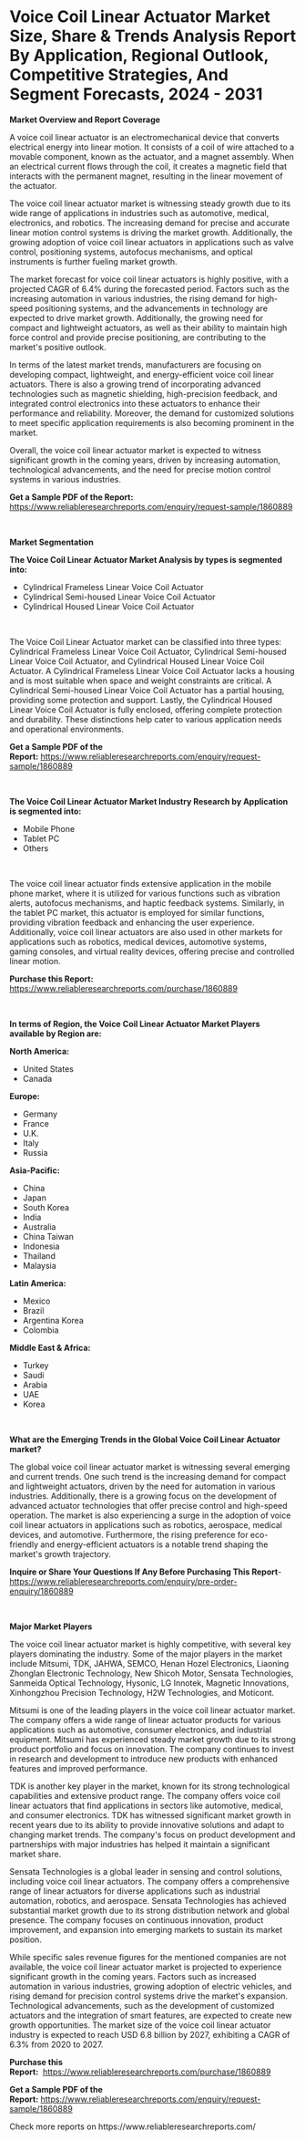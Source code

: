 <p><h1>Voice Coil Linear Actuator Market Size, Share & Trends Analysis Report By Application, Regional Outlook, Competitive Strategies, And Segment Forecasts, 2024 - 2031</h1></p><p><strong>Market Overview and Report Coverage</strong></p>
<p><p>A voice coil linear actuator is an electromechanical device that converts electrical energy into linear motion. It consists of a coil of wire attached to a movable component, known as the actuator, and a magnet assembly. When an electrical current flows through the coil, it creates a magnetic field that interacts with the permanent magnet, resulting in the linear movement of the actuator.</p><p>The voice coil linear actuator market is witnessing steady growth due to its wide range of applications in industries such as automotive, medical, electronics, and robotics. The increasing demand for precise and accurate linear motion control systems is driving the market growth. Additionally, the growing adoption of voice coil linear actuators in applications such as valve control, positioning systems, autofocus mechanisms, and optical instruments is further fueling market growth.</p><p>The market forecast for voice coil linear actuators is highly positive, with a projected CAGR of 6.4% during the forecasted period. Factors such as the increasing automation in various industries, the rising demand for high-speed positioning systems, and the advancements in technology are expected to drive market growth. Additionally, the growing need for compact and lightweight actuators, as well as their ability to maintain high force control and provide precise positioning, are contributing to the market's positive outlook.</p><p>In terms of the latest market trends, manufacturers are focusing on developing compact, lightweight, and energy-efficient voice coil linear actuators. There is also a growing trend of incorporating advanced technologies such as magnetic shielding, high-precision feedback, and integrated control electronics into these actuators to enhance their performance and reliability. Moreover, the demand for customized solutions to meet specific application requirements is also becoming prominent in the market.</p><p>Overall, the voice coil linear actuator market is expected to witness significant growth in the coming years, driven by increasing automation, technological advancements, and the need for precise motion control systems in various industries.</p></p>
<p><strong>Get a Sample PDF of the Report:</strong> <a href="https://www.reliableresearchreports.com/enquiry/request-sample/1860889">https://www.reliableresearchreports.com/enquiry/request-sample/1860889</a></p>
<p>&nbsp;</p>
<p><strong>Market Segmentation</strong></p>
<p><strong>The Voice Coil Linear Actuator Market Analysis by types is segmented into:</strong></p>
<p><ul><li>Cylindrical Frameless Linear Voice Coil Actuator</li><li>Cylindrical Semi-housed Linear Voice Coil Actuator</li><li>Cylindrical Housed Linear Voice Coil Actuator</li></ul></p>
<p>&nbsp;</p>
<p><p>The Voice Coil Linear Actuator market can be classified into three types: Cylindrical Frameless Linear Voice Coil Actuator, Cylindrical Semi-housed Linear Voice Coil Actuator, and Cylindrical Housed Linear Voice Coil Actuator. A Cylindrical Frameless Linear Voice Coil Actuator lacks a housing and is most suitable when space and weight constraints are critical. A Cylindrical Semi-housed Linear Voice Coil Actuator has a partial housing, providing some protection and support. Lastly, the Cylindrical Housed Linear Voice Coil Actuator is fully enclosed, offering complete protection and durability. These distinctions help cater to various application needs and operational environments.</p></p>
<p><strong>Get a Sample PDF of the Report:</strong>&nbsp;<a href="https://www.reliableresearchreports.com/enquiry/request-sample/1860889">https://www.reliableresearchreports.com/enquiry/request-sample/1860889</a></p>
<p>&nbsp;</p>
<p><strong>The Voice Coil Linear Actuator Market Industry Research by Application is segmented into:</strong></p>
<p><ul><li>Mobile Phone</li><li>Tablet PC</li><li>Others</li></ul></p>
<p>&nbsp;</p>
<p><p>The voice coil linear actuator finds extensive application in the mobile phone market, where it is utilized for various functions such as vibration alerts, autofocus mechanisms, and haptic feedback systems. Similarly, in the tablet PC market, this actuator is employed for similar functions, providing vibration feedback and enhancing the user experience. Additionally, voice coil linear actuators are also used in other markets for applications such as robotics, medical devices, automotive systems, gaming consoles, and virtual reality devices, offering precise and controlled linear motion.</p></p>
<p><strong>Purchase this Report:</strong>&nbsp; <a href="https://www.reliableresearchreports.com/purchase/1860889">https://www.reliableresearchreports.com/purchase/1860889</a></p>
<p>&nbsp;</p>
<p><strong>In terms of Region, the Voice Coil Linear Actuator Market Players available by Region are:</strong></p>
<p>
    <p> <strong> North America: </strong>
        <ul>
            <li>United States</li>
            <li>Canada</li>
        </ul>
        </p> 
    <p> <strong> Europe: </strong>
        <ul>
            <li>Germany</li>
            <li>France</li>
            <li>U.K.</li>
            <li>Italy</li>
            <li>Russia</li>
        </ul>
        </p> 
    <p> <strong> Asia-Pacific: </strong>
        <ul>
            <li>China</li>
            <li>Japan</li>
            <li>South Korea</li>
            <li>India</li>
            <li>Australia</li>
            <li>China Taiwan</li>
            <li>Indonesia</li>
            <li>Thailand</li>
            <li>Malaysia</li>
        </ul>
        </p> 
    <p> <strong> Latin America: </strong>
        <ul>
            <li>Mexico</li>
            <li>Brazil</li>
            <li>Argentina Korea</li>
            <li>Colombia</li>
        </ul>
        </p> 
    <p> <strong> Middle East & Africa: </strong>
        <ul>
            <li>Turkey</li>
            <li>Saudi</li>
            <li>Arabia</li>
            <li>UAE</li>
            <li>Korea</li>
        </ul>
    </p>
    </p>
<p>&nbsp;</p>
<p><strong>What are the Emerging Trends in the Global Voice Coil Linear Actuator market?</strong></p>
<p><p>The global voice coil linear actuator market is witnessing several emerging and current trends. One such trend is the increasing demand for compact and lightweight actuators, driven by the need for automation in various industries. Additionally, there is a growing focus on the development of advanced actuator technologies that offer precise control and high-speed operation. The market is also experiencing a surge in the adoption of voice coil linear actuators in applications such as robotics, aerospace, medical devices, and automotive. Furthermore, the rising preference for eco-friendly and energy-efficient actuators is a notable trend shaping the market's growth trajectory.</p></p>
<p><strong>Inquire or Share Your Questions If Any Before Purchasing This Report</strong>- <a href="https://www.reliableresearchreports.com/enquiry/pre-order-enquiry/1860889">https://www.reliableresearchreports.com/enquiry/pre-order-enquiry/1860889</a></p>
<p>&nbsp;</p>
<p><strong>Major Market Players</strong></p>
<p><p>The voice coil linear actuator market is highly competitive, with several key players dominating the industry. Some of the major players in the market include Mitsumi, TDK, JAHWA, SEMCO, Henan Hozel Electronics, Liaoning Zhonglan Electronic Technology, New Shicoh Motor, Sensata Technologies, Sanmeida Optical Technology, Hysonic, LG Innotek, Magnetic Innovations, Xinhongzhou Precision Technology, H2W Technologies, and Moticont.</p><p>Mitsumi is one of the leading players in the voice coil linear actuator market. The company offers a wide range of linear actuator products for various applications such as automotive, consumer electronics, and industrial equipment. Mitsumi has experienced steady market growth due to its strong product portfolio and focus on innovation. The company continues to invest in research and development to introduce new products with enhanced features and improved performance. </p><p>TDK is another key player in the market, known for its strong technological capabilities and extensive product range. The company offers voice coil linear actuators that find applications in sectors like automotive, medical, and consumer electronics. TDK has witnessed significant market growth in recent years due to its ability to provide innovative solutions and adapt to changing market trends. The company's focus on product development and partnerships with major industries has helped it maintain a significant market share.</p><p>Sensata Technologies is a global leader in sensing and control solutions, including voice coil linear actuators. The company offers a comprehensive range of linear actuators for diverse applications such as industrial automation, robotics, and aerospace. Sensata Technologies has achieved substantial market growth due to its strong distribution network and global presence. The company focuses on continuous innovation, product improvement, and expansion into emerging markets to sustain its market position.</p><p>While specific sales revenue figures for the mentioned companies are not available, the voice coil linear actuator market is projected to experience significant growth in the coming years. Factors such as increased automation in various industries, growing adoption of electric vehicles, and rising demand for precision control systems drive the market's expansion. Technological advancements, such as the development of customized actuators and the integration of smart features, are expected to create new growth opportunities. The market size of the voice coil linear actuator industry is expected to reach USD 6.8 billion by 2027, exhibiting a CAGR of 6.3% from 2020 to 2027.</p></p>
<p><strong>Purchase this Report:</strong>&nbsp;&nbsp;<a href="https://www.reliableresearchreports.com/purchase/1860889">https://www.reliableresearchreports.com/purchase/1860889</a></p>
<p></p>
<p><strong>Get a Sample PDF of the Report:</strong>&nbsp;<a href="https://www.reliableresearchreports.com/enquiry/request-sample/1860889">https://www.reliableresearchreports.com/enquiry/request-sample/1860889</a></p>
<p>Check more reports on https://www.reliableresearchreports.com/</p>